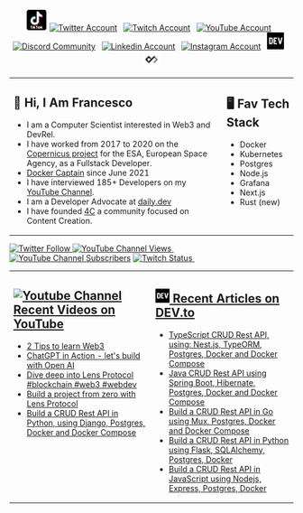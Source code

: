 <!-- <img align=right src="https://github.com/FrancescoXX/FrancescoXX/blob/main/devcard.svg" width="200" alt="Francesco's Dev Card"/> -->
<div align=center>
<a href="https://www.tiktok.com/@francesco.ciulla"><img src="https://github.com/FrancescoXX/FrancescoXX/blob/main/tiktok-5962992_1280.webp" title="TikTok" alt="TikTok Account" width="38"/></a> 
<a href="https://twitter.com/FrancescoCiull4"><img src="https://cdn.worldvectorlogo.com/logos/twitter-6.svg" title="Twitter" alt="Twitter Account" width="40"/></a> 
&ensp;<a href="https://www.twitch.tv/francesco_ciulla"><img src="https://cdn.worldvectorlogo.com/logos/twitch-logo-2019.svg" title="Twitch" alt="Twitch Account" width="60"/></a> 
&ensp;<a href="https://www.youtube.com/c/FrancescoCiulla"><img src="https://cdn.worldvectorlogo.com/logos/youtube-icon.svg" title="YouTube" alt="YouTube Account" width="40"/></a>
&ensp;<a href="https://discord.com/invite/cRjhjFRRre"><img src="https://cdn.worldvectorlogo.com/logos/discord-6.svg" title="Discord" alt="Discord Community" width="40"/></a> 
&ensp;<a href="https://www.linkedin.com/in/francesco-ciulla-roma/"><img src="https://cdn.worldvectorlogo.com/logos/linkedin-icon-2.svg" title="Linkedin" alt="Linkedin Account" width="30"/></a> 
&ensp;<a href="https://www.instagram.com/francescociullaroma"><img src="https://cdn.worldvectorlogo.com/logos/instagram-5.svg" title="Instagram" alt="Instagram Account" width="30"/></a> 
&ensp;<a href="https://dev.to/francescoxx"><img src="https://github.com/FrancescoXX/FrancescoXX/blob/main/dev-black.png" title="DEV" alt="DEVto Blog" width="30"/></a>
<!-- &ensp;<a href="https://blog.francescociulla.com/"><img src="https://github.com/FrancescoXX/FrancescoXX/blob/main/CDyAuTy75.png" title="Hashnode" alt="Hashnode blog" width="30"/></a> -->
&ensp;<a href="https://app.daily.dev/Francesco"><img src="https://github.com/FrancescoXX/FrancescoXX/blob/main/App%20Icon%20-%20Black.png" title="daily.dev" alt="daily.devGitHub" width="30"/></a>
</div>


<table><tr><td valign="top" width="75%">

## 👋 Hi, I Am Francesco

- I am a Computer Scientist interested in Web3 and DevRel.
- I have worked from 2017 to 2020 on the [Copernicus project](https://en.wikipedia.org/wiki/Copernicus_Programme) for the ESA, European Space Agency, as a Fullstack Developer.
- [Docker Captain](https://www.docker.com/captains/francesco-ciulla) since June 2021
- I have interviewed 185+ Developers on my [YouTube Channel](https://youtu.be/Wh6r6xHPEIg). 
- I am a Developer Advocate at [daily.dev](https://daily.dev) 
- I have founded [4C](https://discord.com/invite/cRjhjFRRre) a community focused on Content Creation.
 
</td><td valign="top" width="25%">

## 🖥️ Fav Tech Stack

- Docker
- Kubernetes
- Postgres 
- Node.js
- Grafana
- Next.js
- Rust (new)
 
</tr></tr></table> 
<!-- <img src="https://cdn.worldvectorlogo.com/logos/docker.svg" title="Docker" alt="Docker Logo" width="80"/>&emsp;
<img src="https://cdn.worldvectorlogo.com/logos/kubernets.svg" title="Kubernetes" alt="Kubernetes Logo" width="65"/>&emsp;
<img src="https://cdn.worldvectorlogo.com/logos/nodejs-1.svg" title="Node.js" alt="Node.js Logo" width="100"/>&emsp;
<img src="https://cdn.worldvectorlogo.com/logos/grafana.svg" title="Grafana Logo" alt="Grafana Logo" width="60"/>&emsp;
<img src="https://github.com/FrancescoXX/FrancescoXX/blob/main/lr4rm1p2pcezmxqs5dqk.png" title="Next.js Logo" alt="Next.js Grafana Logo" width="150"/>&emsp; -->



<!-- # Hi 👋, I Am Francesco

I am a Computer Scientist interested in **Web3.**

I have worked from 2017 to 2020 on the [Copernicus project](https://en.wikipedia.org/wiki/Copernicus_Programme) for the European Space Agency 🛰.

[Docker Captain](https://www.docker.com/captains/francesco-ciulla) since June 2021, I have been the host for the Official Docker All-Hands in September 2021, and guest on the official [Docker Youtube channel](https://youtu.be/QFl0EFGr5e4).

I have interviewed 180+ Developers in my [YouTube Channel](https://youtu.be/Wh6r6xHPEIg). 

Currently Developer Advocate at [daily.dev](https://daily.dev) 

I have created a [Cool Community of Content Creators](https://discord.com/invite/cRjhjFRRre) to help each other and stand out in the world of content creation.

Sign up to my [Newsletter](https://www.getrevue.co/profile/francescociull4) to stay up-to-date with important upcoming events -->



<a href="https://twitter.com/FrancescoCiull4"><img alt="Twitter Follow" src="https://img.shields.io/twitter/follow/FrancescoCiull4?label=Twitter&style=for-the-badge&logo=twitter&color=1DA1F2"> </a><a href="https://www.youtube.com/channel/UCBRxDSTfr2aJVODDh4WG_7g"><img alt="YouTube Channel Views" src="https://img.shields.io/youtube/channel/views/UCBRxDSTfr2aJVODDh4WG_7g?style=for-the-badge&logo=youtube&label=YOUTUBE VIEWS">&nbsp;<img alt="YouTube Channel Subscribers" src="https://img.shields.io/youtube/channel/subscribers/UCBRxDSTfr2aJVODDh4WG_7g?style=for-the-badge&logo=youtube&label=YOUTUBE"></a>
<a href="https://www.twitch.tv/francesco_ciulla"><img alt="Twitch Status" src="https://img.shields.io/twitch/status/francesco_ciulla?style=for-the-badge&logo=twitch&color=8a43f2">&nbsp;


<!-- ## 🥞 Tech Stack
 
I work with many different technologies and languages. 
My favorite ones are Docker, Kubernetes, Node.js, Grafana, Next.js and Vercel.
 
<img src="https://cdn.worldvectorlogo.com/logos/docker.svg" title="Docker" alt="Docker Logo" width="80"/>&emsp;
<img src="https://cdn.worldvectorlogo.com/logos/kubernets.svg" title="Kubernetes" alt="Kubernetes Logo" width="65"/>&emsp;
<img src="https://cdn.worldvectorlogo.com/logos/nodejs-1.svg" title="Node.js" alt="Node.js Logo" width="100"/>&emsp;
<img src="https://cdn.worldvectorlogo.com/logos/grafana.svg" title="Grafana Logo" alt="Grafana Logo" width="60"/>&emsp;
<img src="https://github.com/FrancescoXX/FrancescoXX/blob/main/lr4rm1p2pcezmxqs5dqk.png" title="Next.js Logo" alt="Next.js Grafana Logo" width="150"/>&emsp;

 <br> -->
 
 <table><tr><td valign="top" width="50%">

## <a href="https://www.youtube.com/channel/UCBRxDSTfr2aJVODDh4WG_7g"><img src="https://cdn.worldvectorlogo.com/logos/youtube-icon.svg" title="YouTube ChannelDocker" alt="Youtube Channel" width="30"/> </a>   Recent Videos on YouTube      
 
<!-- YOUTUBE-VIDEOS-LIST:START -->
- [2 Tips to learn Web3](https://www.youtube.com/watch?v=uQSGH50gaVo)
- [ChatGPT in Action - let&#39;s build with Open AI](https://www.youtube.com/watch?v=3KtRYjvRv-w)
- [Dive deep into Lens Protocol #blockchain #web3 #webdev](https://www.youtube.com/watch?v=oYs8HI5S86M)
- [Build a project from zero with Lens Protocol](https://www.youtube.com/watch?v=I53oz2YIA_4)
- [Build a CRUD Rest API in Python, using Django, Postgres, Docker and Docker Compose](https://www.youtube.com/watch?v=GaPAGkJDzGQ)
<!-- YOUTUBE-VIDEOS-LIST:END --> 
 
</td><td valign="top" width="50%">

## <a href="https://dev.to/francescoxx"><img src="https://github.com/FrancescoXX/FrancescoXX/blob/main/dev-black.png" title="DEV" alt="DEV" width="25"/></a>   Recent Articles on DEV.to     
 <!-- DEVTO-BLOG-LIST:START -->
- [TypeScript CRUD Rest API, using: Nest.js, TypeORM, Postgres, Docker and Docker Compose](https://dev.to/francescoxx/typescript-crud-rest-api-using-nestjs-typeorm-postgres-docker-and-docker-compose-33al)
- [Java CRUD Rest API using Spring Boot, Hibernate, Postgres, Docker and Docker Compose](https://dev.to/francescoxx/java-crud-rest-api-using-spring-boot-hibernate-postgres-docker-and-docker-compose-5cln)
- [Build a CRUD Rest API in Go using Mux, Postgres, Docker and Docker Compose](https://dev.to/francescoxx/build-a-crud-rest-api-in-go-using-mux-postgres-docker-and-docker-compose-2a75)
- [Build a CRUD Rest API in Python using Flask, SQLAlchemy, Postgres, Docker](https://dev.to/francescoxx/build-a-crud-rest-api-in-python-using-flask-sqlalchemy-postgres-docker-28lo)
- [Build a CRUD Rest API in JavaScript using Nodejs, Express, Postgres, Docker](https://dev.to/francescoxx/build-a-crud-rest-api-in-javascript-using-nodejs-express-postgres-docker-jkb)
<!-- DEVTO-BLOG-LIST:END -->

</td></tr></table>
